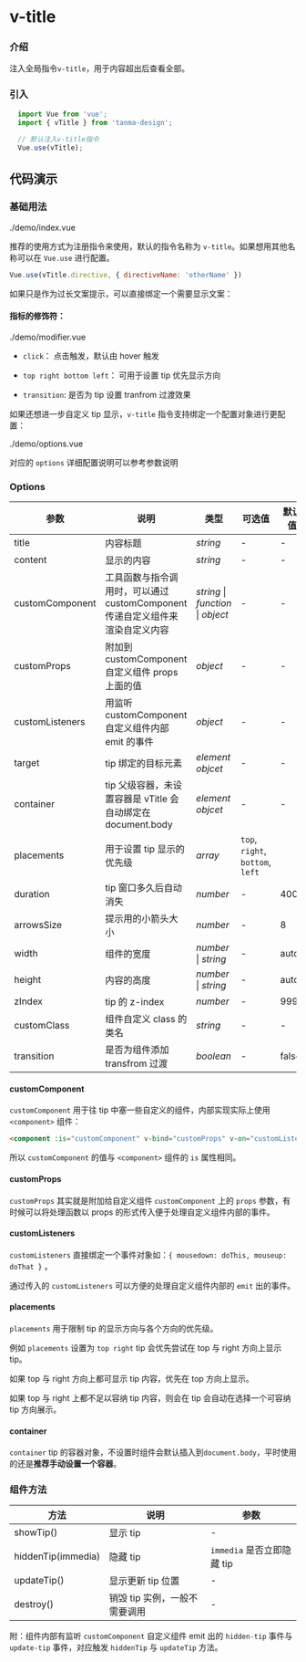 # v-title

### 介绍

注入全局指令`v-title`，用于内容超出后查看全部。

### 引入

```js
  import Vue from 'vue';
  import { vTitle } from 'tanma-design';
  
  // 默认注入v-title指令
  Vue.use(vTitle);
```

## 代码演示

### 基础用法

<demo-code>./demo/index.vue</demo-code>

推荐的使用方式为注册指令来使用，默认的指令名称为 `v-title`。如果想用其他名称可以在 `Vue.use` 进行配置。

```js
Vue.use(vTitle.directive, { directiveName: 'otherName' })
```

如果只是作为过长文案提示，可以直接绑定一个需要显示文案：

#### 指标的修饰符：

<demo-code>./demo/modifier.vue</demo-code>

- `click`： 点击触发，默认由 hover 触发

- `top right bottom left`： 可用于设置 tip 优先显示方向

- `transition`: 是否为 tip 设置 tranfrom 过渡效果

如果还想进一步自定义 tip 显示，`v-title` 指令支持绑定一个配置对象进行更配置：

<demo-code>./demo/options.vue</demo-code>

对应的 `options` 详细配置说明可以参考参数说明

### Options

参数 | 说明 | 类型 | 可选值 | 默认值 
-- | -- | -- | -- | --
title | 内容标题 | _string_ | - | -
content| 显示的内容 | _string_ | - | -
customComponent | 工具函数与指令调用时，可以通过 customComponent 传递自定义组件来渲染自定义内容 | _string_ \| _function_ \| _object_ | - | -
customProps | 附加到 customComponent 自定义组件 props 上面的值 | _object_ | - | -
customListeners | 用监听 customComponent 自定义组件内部 emit 的事件 |  _object_ | - | -
target | tip 绑定的目标元素 | _element objcet_ | - | -
container | tip 父级容器，未设置容器是 vTitle 会自动绑定在document.body | _element objcet_ | - | -
placements | 用于设置 tip 显示的优先级 | _array_ | `top`, `right`, `bottom`, `left` |
duration | tip 窗口多久后自动消失 | _number_ | - | 400
arrowsSize | 提示用的小箭头大小 | _number_ | - | 8
width | 组件的宽度 | _number_ \| _string_ | - | auto
height | 内容的高度 | _number_ \| _string_ | - | auto
zIndex | tip 的 z-index | _number_ | - | 9999
customClass | 组件自定义 class 的类名 | _string_ | - | -
transition | 是否为组件添加 transfrom 过渡 | _boolean_ | - | false

#### customComponent

`customComponent` 用于往 tip 中塞一些自定义的组件，内部实现实际上使用 `<component>` 组件：

```html
<component :is="customComponent" v-bind="customProps" v-on="customListeners"></component>
```

所以 `customComponent` 的值与 `<component>` 组件的 `is` 属性相同。

#### customProps

`customProps` 其实就是附加给自定义组件 `customComponent` 上的 `props` 参数，有时候可以将处理函数以 props 的形式传入便于处理自定义组件内部的事件。

#### customListeners

`customListeners` 直接绑定一个事件对象如：`{ mousedown: doThis, mouseup: doThat }` 。

通过传入的 `customListeners` 可以方便的处理自定义组件内部的 `emit` 出的事件。

#### placements

`placements` 用于限制 tip 的显示方向与各个方向的优先级。

例如 `placements` 设置为 `top right` tip 会优先尝试在 top 与 right 方向上显示 tip。

如果 top 与 right 方向上都可显示 tip 内容，优先在 top 方向上显示。

如果 top 与 right 上都不足以容纳 tip 内容，则会在 tip 会自动在选择一个可容纳 tip 方向展示。

#### container

`container` tip 的容器对象，不设置时组件会默认插入到`document.body`，平时使用的还是**推荐手动设置一个容器**。


### 组件方法

| 方法  | 说明 | 参数 |
| ---  | ---  | --- |
| showTip() | 显示 tip | - |
| hiddenTip(immedia) | 隐藏 tip | `immedia` 是否立即隐藏 tip |
| updateTip()  | 显示更新 tip 位置 |  - |
| destroy() | 销毁 tip 实例，一般不需要调用 |-|

附：组件内部有监听 `customComponent` 自定义组件 emit 出的 `hidden-tip` 事件与 `update-tip` 事件，对应触发 `hiddenTip` 与 `updateTip` 方法。